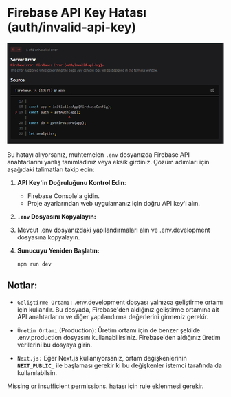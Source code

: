# Firebase API Key Hatası (auth/invalid-api-key)

![Firebase API Key Hatası](../snapshots/firebase-auth-invalid-api-key.png)

Bu hatayı alıyorsanız, muhtemelen `.env` dosyanızda Firebase API anahtarlarını yanlış tanımladınız veya eksik girdiniz. Çözüm adımları için aşağıdaki talimatları takip edin:

1. **API Key'in Doğruluğunu Kontrol Edin**:
   - Firebase Console'a gidin.
   - Proje ayarlarından web uygulamanız için doğru API key'i alın.

2. **`.env` Dosyasını Kopyalayın:** 
3. Mevcut .env dosyanızdaki yapılandırmaları alın ve .env.development dosyasına kopyalayın.
4. **Sunucuyu Yeniden Başlatın:**
    ```bash
   npm run dev
   ```

## Notlar:

- `Geliştirme Ortamı:` .env.development dosyası yalnızca geliştirme ortamı için kullanılır. Bu dosyada, Firebase'den aldığınız geliştirme ortamına ait API anahtarlarını ve diğer yapılandırma değerlerini girmeniz gerekir.

- `Üretim Ortamı` (Production): Üretim ortamı için de benzer şekilde .env.production dosyasını kullanabilirsiniz. Firebase'den aldığınız üretim verilerini bu dosyaya girin.

- `Next.js:` Eğer Next.js kullanıyorsanız, ortam değişkenlerinin **`NEXT_PUBLIC_`** ile başlaması gerekir ki bu değişkenler istemci tarafında da kullanılabilsin.


Missing or insufficient permissions. hatası için rule eklenmesi gerekir.